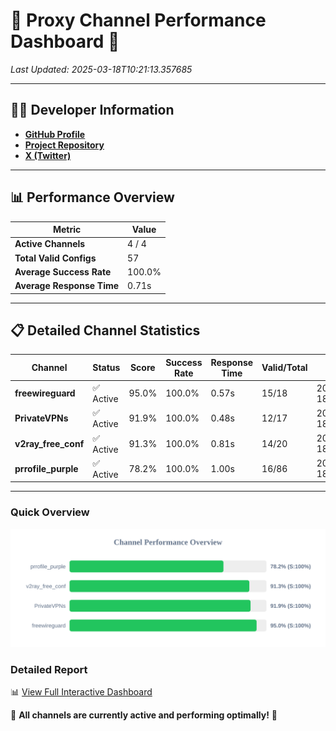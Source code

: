 # 🌟 Proxy Channel Performance Dashboard 🌟

_Last Updated: 2025-03-18T10:21:13.357685_

---

## 👩‍💻 Developer Information

- **[GitHub Profile](https://github.com/4n0nymou3)**  
- **[Project Repository](https://github.com/4n0nymou3/multi-proxy-config-fetcher)**  
- **[X (Twitter)](https://x.com/4n0nymou3)**  

---

## 📊 Performance Overview

| Metric                | Value       |
|-----------------------|-------------|
| **Active Channels**   | 4 / 4       |
| **Total Valid Configs** | 57          |
| **Average Success Rate** | 100.0%      |
| **Average Response Time** | 0.71s       |

---

## 📋 Detailed Channel Statistics

| Channel          | Status     | Score  | Success Rate | Response Time | Valid/Total | Last Success               |
|------------------|------------|--------|--------------|---------------|-------------|----------------------------|
| **freewireguard**  | ✅ Active  | 95.0%  | 100.0% | 0.57s         | 15/18       | 2025-03-18T10:21:13.355839 |
| **PrivateVPNs**  | ✅ Active  | 91.9%  | 100.0% | 0.48s         | 12/17       | 2025-03-18T10:21:12.760127 |
| **v2ray_free_conf**  | ✅ Active  | 91.3%  | 100.0% | 0.81s         | 14/20       | 2025-03-18T10:21:12.244008 |
| **prrofile_purple**  | ✅ Active  | 78.2%  | 100.0% | 1.00s         | 16/86       | 2025-03-18T10:21:11.354069 |

---

### Quick Overview
<div align="center">
  <a href="https://raw.githubusercontent.com/nullluser/NullRepo/refs/heads/main/assets/channel_stats_chart.svg">
    <img src="https://raw.githubusercontent.com/nullluser/NullRepo/refs/heads/main/assets/channel_stats_chart.svg" alt="Source Performance Statistics" width="800">
  </a>
</div>

### Detailed Report
📊 [View Full Interactive Dashboard](https://htmlpreview.github.io/?https://github.com/nullluser/NullRepo/blob/main/assets/performance_report.html)

🎉 **All channels are currently active and performing optimally!** 🎉
